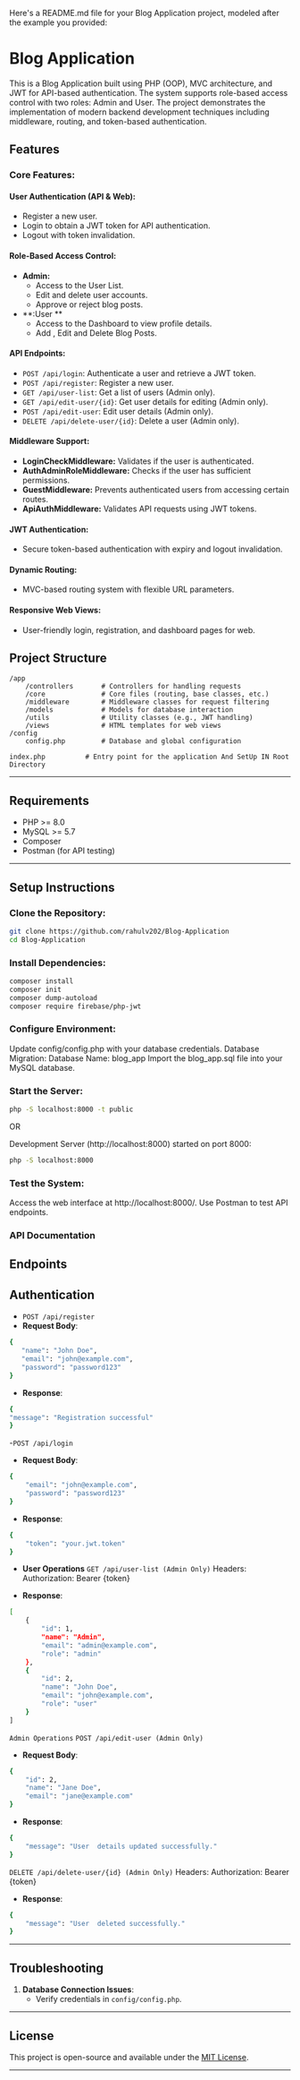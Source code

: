 Here's a README.md file for your Blog Application project, modeled after the example you provided:


# Blog Application

This is a Blog Application built using PHP (OOP), MVC architecture, and JWT for API-based authentication. The system supports role-based access control with two roles: Admin and User. The project demonstrates the implementation of modern backend development techniques including middleware, routing, and token-based authentication.

## Features

### Core Features:

#### User Authentication (API & Web):
- Register a new user.
- Login to obtain a JWT token for API authentication.
- Logout with token invalidation.

#### Role-Based Access Control:
- **Admin:**
  - Access to the User List.
  - Edit and delete user accounts.
  - Approve or reject blog posts.
- **:User **
  - Access to the Dashboard to view profile details.
  - Add , Edit and Delete Blog Posts.

#### API Endpoints:
- `POST /api/login`: Authenticate a user and retrieve a JWT token.
- `POST /api/register`: Register a new user.
- `GET /api/user-list`: Get a list of users (Admin only).
- `GET /api/edit-user/{id}`: Get user details for editing (Admin only).
- `POST /api/edit-user`: Edit user details (Admin only).
- `DELETE /api/delete-user/{id}`: Delete a user (Admin only).

#### Middleware Support:
- **LoginCheckMiddleware:** Validates if the user is authenticated.
- **AuthAdminRoleMiddleware:** Checks if the user has sufficient permissions.
- **GuestMiddleware:** Prevents authenticated users from accessing certain routes.
- **ApiAuthMiddleware:** Validates API requests using JWT tokens.

#### JWT Authentication:
- Secure token-based authentication with expiry and logout invalidation.

#### Dynamic Routing:
- MVC-based routing system with flexible URL parameters.

#### Responsive Web Views:
- User-friendly login, registration, and dashboard pages for web.

## Project Structure

```
/app
    /controllers       # Controllers for handling requests
    /core              # Core files (routing, base classes, etc.)
    /middleware        # Middleware classes for request filtering
    /models            # Models for database interaction
    /utils             # Utility classes (e.g., JWT handling)
    /views             # HTML templates for web views
/config
    config.php         # Database and global configuration

index.php          # Entry point for the application And SetUp IN Root Directory 
```
---

## Requirements
- PHP >= 8.0
- MySQL >= 5.7
- Composer
- Postman (for API testing)
---
## Setup Instructions

### Clone the Repository:
```bash
git clone https://github.com/rahulv202/Blog-Application
cd Blog-Application
```
### Install Dependencies:
```bash
composer install
composer init
composer dump-autoload
composer require firebase/php-jwt
```
### Configure Environment:
Update config/config.php with your database credentials.
Database Migration:
Database Name: blog_app
Import the blog_app.sql file into your MySQL database.
### Start the Server:
```bash
php -S localhost:8000 -t public
```
OR

Development Server (http://localhost:8000) started on port 8000:
```bash
php -S localhost:8000
```
### Test the System:
Access the web interface at http://localhost:8000/.
Use Postman to test API endpoints.

### API Documentation
## Endpoints
## Authentication
- `POST /api/register `
 - **Request Body**:
 ``` bash
{
    "name": "John Doe",
    "email": "john@example.com",
    "password": "password123"
}
 ```
- **Response**:
``` bash
{
"message": "Registration successful"
}
 ```
-`POST /api/login`

- **Request Body**:
``` bash
{
    "email": "john@example.com",
    "password": "password123"
}
 ```
- **Response**:
``` bash
{
    "token": "your.jwt.token"
}
 ```
- **User Operations**
`GET /api/user-list (Admin Only)`
Headers:
Authorization: Bearer {token}

- **Response**:
``` bash
[
    {
        "id": 1,
        "name": "Admin",
        "email": "admin@example.com",
        "role": "admin"
    },
    {
        "id": 2,
        "name": "John Doe",
        "email": "john@example.com",
        "role": "user"
    }
]
```
`Admin Operations`
`POST /api/edit-user (Admin Only)`

- **Request Body**:
``` bash
{
    "id": 2,
    "name": "Jane Doe",
    "email": "jane@example.com"
}
 ```
- **Response**:
``` bash
{
    "message": "User  details updated successfully."
}
 ```   
`DELETE /api/delete-user/{id} (Admin Only)`
Headers:
Authorization: Bearer {token}

- **Response**:
``` bash
{
    "message": "User  deleted successfully."
}
 ```
---
## Troubleshooting

1. **Database Connection Issues**:
   - Verify credentials in `config/config.php`.



---

## License

This project is open-source and available under the [MIT License](LICENSE).

---
